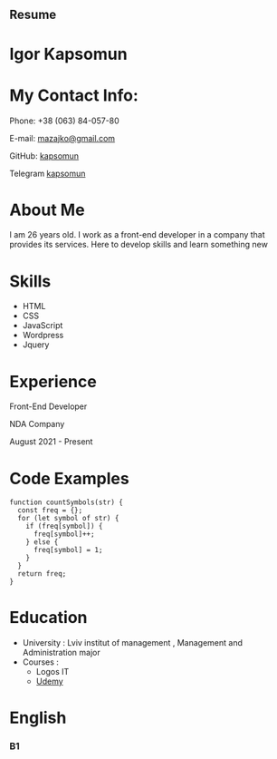 ## Resume
# Igor Kapsomun
# My Contact Info:
Phone: +38 (063) 84-057-80

E-mail: mazajko@gmail.com

GitHub: [kapsomun](https://github.com/kapsomun)

Telegram [kapsomun](https://t.me/kapsomun)

# About Me
I am 26 years old. I work as a front-end developer in a company that provides its services. Here to develop skills and learn something new
# Skills
* HTML
* CSS
* JavaScript
* Wordpress
* Jquery


# Experience

Front-End Developer

NDA Company

August 2021 - Present

# Code Examples
```
function countSymbols(str) {
  const freq = {};
  for (let symbol of str) {
    if (freq[symbol]) {
      freq[symbol]++;
    } else {
      freq[symbol] = 1;
    }
  }
  return freq;
}

```
# Education
* University : Lviv institut of management , Management and Administration major
* Courses :
    * Logos IT
    * [Udemy](https://www.udemy.com/course/webdeveloper/)

# English
### B1
